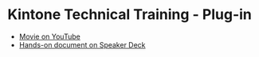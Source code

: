 # Kintone Technical Training - Plug-in
- [Movie on YouTube](https://youtu.be/ux2SpC3tfKo)
- [Hands-on document on Speaker Deck](https://speakerdeck.com/cybozugta/kintone-technical-training-custom-view)
